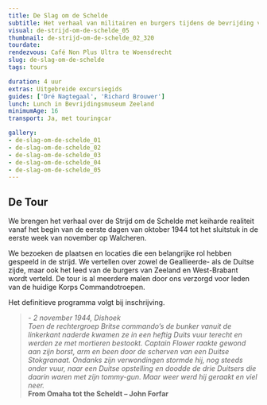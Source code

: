 ```yaml
---
title: De Slag om de Schelde
subtitle: Het verhaal van militairen en burgers tijdens de bevrijding van Zuidwest Nederland.
visual: de-strijd-om-de-schelde_05
thumbnail: de-strijd-om-de-schelde_02_320
tourdate:
rendezvous: Café Non Plus Ultra te Woensdrecht
slug: de-slag-om-de-schelde
tags: tours

duration: 4 uur
extras: Uitgebreide excursiegids
guides: ['Dré Nagtegaal', 'Richard Brouwer']
lunch: Lunch in Bevrijdingsmuseum Zeeland
minimumAge: 16
transport: Ja, met touringcar

gallery:
- de-slag-om-de-schelde_01
- de-slag-om-de-schelde_02
- de-slag-om-de-schelde_03
- de-slag-om-de-schelde_04
- de-slag-om-de-schelde_05
---
```


## De Tour
We brengen het verhaal over de Strijd om de Schelde met keiharde realiteit vanaf het begin van de eerste dagen van oktober 1944 tot het sluitstuk in de eerste week van november op Walcheren. 

We bezoeken de plaatsen en locaties die een belangrijke rol hebben gespeeld in de strijd. We vertellen over zowel de Geallieerde- als de Duitse zijde, maar ook het leed van de burgers van Zeeland en West-Brabant wordt verteld. De tour is al meerdere malen door ons verzorgd voor leden van de huidige Korps Commandotroepen.

Het definitieve programma volgt bij inschrijving.

>*- 2 november 1944, Dishoek  
Toen de rechtergroep Britse commando’s de bunker vanuit de linkerkant naderde kwamen ze in een heftig Duits vuur terecht en werden ze met mortieren bestookt. Captain Flower raakte gewond aan zijn borst, arm en been door de scherven van een Duitse Stokgranaat. Ondanks zijn verwondingen stormde hij, nog steeds onder vuur, naar een Duitse opstelling en doodde de drie Duitsers die daarin waren met zijn tommy-gun. Maar weer werd hij geraakt en viel neer.*  
**From Omaha tot the Scheldt – John Forfar**
